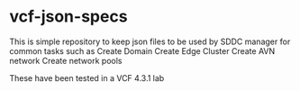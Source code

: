 # vcf-json-specs
This is simple repository to keep json files to be used by SDDC manager for common tasks such as 
 Create Domain
 Create Edge Cluster
 Create AVN network
 Create network pools
 
 These have been tested in a VCF 4.3.1 lab

